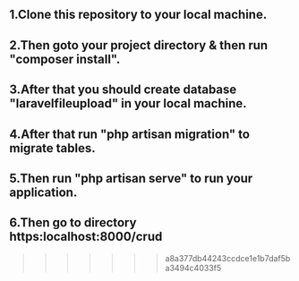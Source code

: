 ## 1.Clone this repository to your local machine.

## 2.Then goto your project directory & then run "composer install".

## 3.After that you should create database "laravelfileupload" in your local machine.

## 4.After that run "php artisan migration" to migrate tables.

## 5.Then run "php artisan serve" to run your application.

## 6.Then go to directory https:localhost:8000/crud

>>>>>>> a8a377db44243ccdce1e1b7daf5ba3494c4033f5
